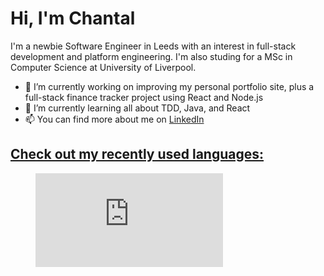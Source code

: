 <h1>Hi, I'm Chantal</h1>

<p>I'm a newbie Software Engineer in Leeds with an interest in full-stack development and platform engineering. I'm also studing for a MSc in Computer Science at University of Liverpool.</p>
<ul>
  <li>🔭 I’m currently working on improving my personal portfolio site, plus a full-stack finance tracker project using React and Node.js</li>
  <li>🌱 I’m currently learning all about TDD, Java, and React</li>
  <li>📫 You can find more about me on <a href="https://uk.linkedin.com/in/chantal-maskell-89935b183?">LinkedIn</li>
</ul>

<h2>Check out my recently used languages:</h2>
<figure><embed src="https://wakatime.com/share/@62a3717e-6a19-465c-aab9-2218294e35d8/06c7b828-dd17-4bf6-a093-96795cd46470.svg"></embed></figure>
